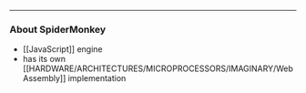 
---

### About SpiderMonkey

- [[JavaScript]] engine
- has its own [[HARDWARE/ARCHITECTURES/MICROPROCESSORS/IMAGINARY/WebAssembly]] implementation